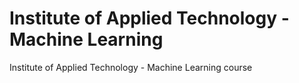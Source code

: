 # Institute of Applied Technology - Machine Learning
Institute of Applied Technology - Machine Learning course

